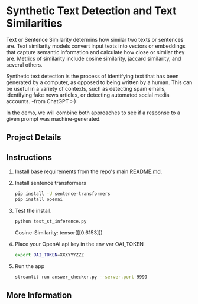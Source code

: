# Synthetic Text Detection and Text Similarities

Text or Sentence Similarity determins how similar two texts or sentences are. Text similarity models convert input texts into vectors or embeddings that capture semantic information and calculate how close or similar they are. Metrics of similarity include cosine similarity, jaccard similarity, and several others.

Synthetic text detection is the process of identifying text that has been generated by a computer, as opposed to being written by a human. This can be useful in a variety of contexts, such as detecting spam emails, identifying fake news articles, or detecting automated social media accounts. -from ChatGPT :-)

In the demo, we will combine both approaches to see if a response to a given prompt was machine-generated.

## Project Details

## Instructions

1. Install base requirements from the repo's main [README.md](https://github.com/bohoro/ApplyMetaAI/blob/main/README.md).
2. Install sentence transformers

    ```bash
    pip install -U sentence-transformers
    pip install openai
    ```

3. Test the install.

    ```bash
    python test_st_inference.py
    ```

    Cosine-Similarity: tensor([[0.6153]])

4. Place your OpenAI api key in the env var OAI_TOKEN

    ```bash
    export OAI_TOKEN=XXXYYYZZZ
    ```

5. Run the app

    ```bash
    streamlit run answer_checker.py --server.port 9999
    ```

## More Information

